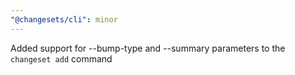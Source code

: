 ```yaml
---
"@changesets/cli": minor
---
```


Added support for --bump-type and --summary parameters to the `changeset add` command
